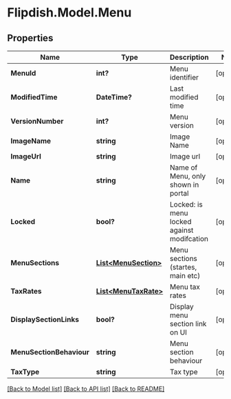 # Flipdish.Model.Menu
## Properties

Name | Type | Description | Notes
------------ | ------------- | ------------- | -------------
**MenuId** | **int?** | Menu identifier | [optional] 
**ModifiedTime** | **DateTime?** | Last modified time | [optional] 
**VersionNumber** | **int?** | Menu version | [optional] 
**ImageName** | **string** | Image Name | [optional] 
**ImageUrl** | **string** | Image url | [optional] 
**Name** | **string** | Name of Menu, only shown in portal | [optional] 
**Locked** | **bool?** | Locked: is menu locked against modifcation | [optional] 
**MenuSections** | [**List&lt;MenuSection&gt;**](MenuSection.md) | Menu sections (startes, main etc) | [optional] 
**TaxRates** | [**List&lt;MenuTaxRate&gt;**](MenuTaxRate.md) | Menu tax rates | [optional] 
**DisplaySectionLinks** | **bool?** | Display menu section link on UI | [optional] 
**MenuSectionBehaviour** | **string** | Menu section behaviour | [optional] 
**TaxType** | **string** | Tax type | [optional] 

[[Back to Model list]](../README.md#documentation-for-models) [[Back to API list]](../README.md#documentation-for-api-endpoints) [[Back to README]](../README.md)

